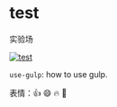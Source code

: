 # test
实验场

[![test]][test-url]

`use-gulp`: how to use gulp.

表情：:+1: :smile: :fire: :clap:

[test]: http://img.shields.io/badge/Hexo-2.4+-2BAF2B.svg?style=flat-square
[test-url]: http://www.baidu.com
